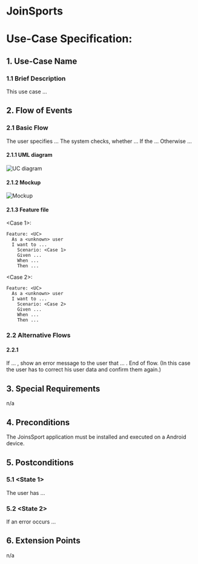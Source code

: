 # JoinSports
# Use-Case Specification: <UC>

## 1. Use-Case Name 
### 1.1 Brief Description
This use case ...

## 2. Flow of Events
### 2.1 Basic Flow 
The user specifies ...
The system checks, whether ... 
If the ... 
Otherwise ...

#### 2.1.1 UML diagram
![UC diagram][UC]

#### 2.1.2 Mockup 
![Mockup][Mock]

#### 2.1.3 Feature file
<!-- ![Feature] -->

<Case 1>:
```cucumber
Feature: <UC>
  As a <unknown> user
  I want to ...
 	Scenario: <Case 1>
    Given ...
    When ...
    Then ...
```
<Case 2>:
```cucumber
Feature: <UC>
  As a <unknown> user
  I want to ...
 	Scenario: <Case 2>
    Given ...
    When ...
    Then ...
```


### 2.2 Alternative Flows
#### 2.2.1 <Case>
If ... , show an error message to the user that ... . End of flow.
(In this case the user has to correct his user data and confirm them again.)

## 3. Special Requirements
n/a

## 4. Preconditions
The JoinsSport application must be installed and executed on a Android device.

## 5. Postconditions
### 5.1 <State 1>
The user has ...

### 5.2	<State 2>
If an error occurs ...

## 6. Extension Points
n/a

<!-- picture links -->
[UC]: ? "UML Diagram"
[Mock]: ? "Mockup"
<!-- [Feature]:  "Feature file" -->

